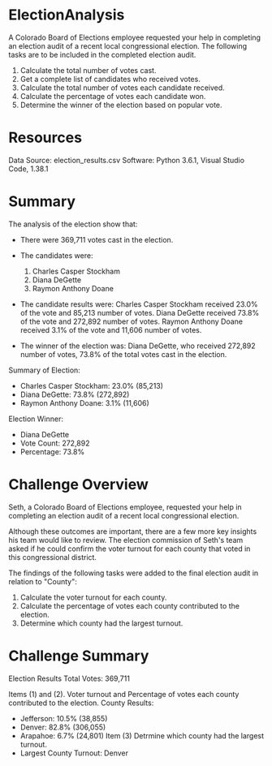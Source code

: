 # ElectionAnalysis
A Colorado Board of Elections employee requested your help in completing an election audit of a recent local congressional election. The following tasks are to be included in the completed election audit.

1. Calculate the total number of votes cast. 
2. Get a complete list of candidates who received votes. 
3. Calculate the total number of votes each candidate received. 
4. Calculate the percentage of votes each candidate won. 
5. Determine the winner of the election based on popular vote. 

# Resources
Data Source: election_results.csv
Software: Python 3.6.1, Visual Studio Code, 1.38.1

# Summary
The analysis of the election show that:
- There were 369,711 votes cast in the election.

- The candidates were:
  1. Charles Casper Stockham
  2. Diana DeGette
  3. Raymon Anthony Doane
- The candidate results were:
  Charles Casper Stockham received 23.0% of the vote and 85,213 number of votes.
  Diana DeGette received 73.8% of the vote and 272,892 number of votes.
  Raymon Anthony Doane received 3.1% of the vote and 11,606 number of votes.

- The winner of the election was:
  Diana DeGette, who received 272,892 number of votes, 73.8% of the total votes cast in the election.

Summary of Election:
- Charles Casper Stockham: 23.0% (85,213)
- Diana DeGette: 73.8% (272,892)
- Raymon Anthony Doane: 3.1% (11,606)

Election Winner:
- Diana DeGette
- Vote Count: 272,892
- Percentage: 73.8%

# Challenge Overview
Seth, a Colorado Board of Elections employee, requested your help in completing an election audit of a recent local congressional election.

Although these outcomes are important, there are a few more key insights his team would like to review. The election commission of Seth's team asked if he could confirm the voter turnout for each county that voted in this congressional district.

The findings of the following tasks were added to the final election audit in relation to "County":

  1. Calculate the voter turnout for each county.
  2. Calculate the percentage of votes each county contributed to the election.
  3. Determine which county had the largest turnout.

# Challenge Summary

Election Results
Total Votes: 369,711

Items (1) and (2). Voter turnout and Percentage of votes each county contributed to the election. 
County Results: 
  - Jefferson: 10.5% (38,855)
  - Denver: 82.8% (306,055)
  - Arapahoe: 6.7% (24,801) 
Item (3) Detrmine which county had the largest turnout. 
  - Largest County Turnout: Denver

